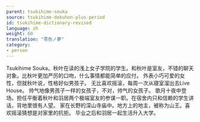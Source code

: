 ```yaml
---
parent: tsukihime-souka
source: tsukihime-dokuhon-plus-period
id: tsukihime-dictionary-revised
language: zh
weight: 60
translation: "零色ノ夢"
category:
- person
---
```


Tsukihime Souka。秋叶在读的浅上女子学院的学生。和秋叶是室友，不错的聊天对象。比秋叶更加严厉的口吻，什么事情都能简单的应付。
外表小巧可爱的女性，但就秋叶说，性格好似男孩子。
无比喜欢摇滚，每周一次从寝室溜出去Live House。
帅气地像男孩子一样的女孩子，不对，帅气的女孩子。
歌月十夜中登场。担任平衡着秋叶和羽居两个极端室友的参谋一职。在宿舍内只和信赖的学生讲话，背地里很有人望。
家在长野的深山寺庙中。地方上的地主，被称为山王。喜欢摇滚猜想是对家里的抗拒。
毕业之后和羽居一起生活升入大学。

